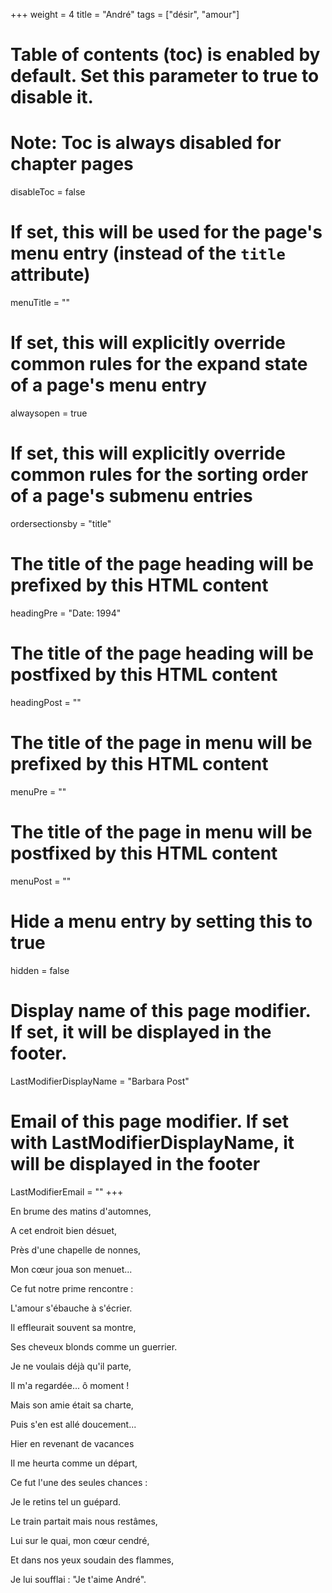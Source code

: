 +++
weight = 4
title = "André"
tags = ["désir", "amour"]
# Table of contents (toc) is enabled by default. Set this parameter to true to disable it.
# Note: Toc is always disabled for chapter pages
disableToc = false
# If set, this will be used for the page's menu entry (instead of the `title` attribute)
menuTitle = ""
# If set, this will explicitly override common rules for the expand state of a page's menu entry
alwaysopen = true
# If set, this will explicitly override common rules for the sorting order of a page's submenu entries
ordersectionsby = "title"
# The title of the page heading will be prefixed by this HTML content
headingPre = "Date: 1994"
# The title of the page heading will be postfixed by this HTML content
headingPost = ""
# The title of the page in menu will be prefixed by this HTML content
menuPre = ""
# The title of the page in menu will be postfixed by this HTML content
menuPost = ""
# Hide a menu entry by setting this to true
hidden = false
# Display name of this page modifier. If set, it will be displayed in the footer.
LastModifierDisplayName = "Barbara Post"
# Email of this page modifier. If set with LastModifierDisplayName, it will be displayed in the footer
LastModifierEmail = ""
+++

En brume des matins d'automnes,

A cet endroit bien désuet,

Près d'une chapelle de nonnes,

Mon cœur joua son menuet...


Ce fut notre prime rencontre :

L'amour s'ébauche à s'écrier.

Il effleurait souvent sa montre,

Ses cheveux blonds comme un guerrier.


Je ne voulais déjà qu'il parte,

Il m'a regardée... ô moment !

Mais son amie était sa charte,

Puis s'en est allé doucement...


Hier en revenant de vacances

Il me heurta comme un départ,

Ce fut l'une des seules chances :

Je le retins tel un guépard.


Le train partait mais nous restâmes,

Lui sur le quai, mon cœur cendré,

Et dans nos yeux soudain des flammes,

Je lui soufflai : "Je t'aime André".